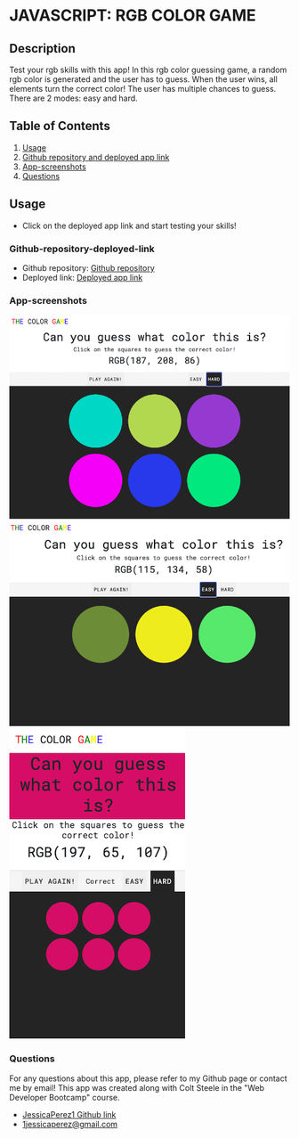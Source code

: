 # JAVASCRIPT: RGB COLOR GAME

## Description

Test your rgb skills with this app! In this rgb color guessing game, a random rgb color is generated and the user has to guess. When the user wins, all elements turn the correct color! The user has multiple chances to guess. There are 2 modes: easy and hard.

## Table of Contents

1. [Usage](#Usage)
2. [Github repository and deployed app link](#Github-repository-deployed-link)
3. [App-screenshots](#App-screenshots)
4. [Questions](#Questions)

## Usage

- Click on the deployed app link and start testing your skills!

### Github-repository-deployed-link

- Github repository:
  [Github repository](https://github.com/JessicaPerez1/RGB-Color-Game.git)
- Deployed link:
  [Deployed app link](https://jessicaperez1.github.io/RGB-Color-Game/.)

### App-screenshots

![RGB HARD MODE screenshot](assets/rgb-hard.png)
![RGB EASY MODE screenshot](assets/rgb-easy.png)
![RGB MOBILE screenshot](assets/rgb-mobile.png)

### Questions

For any questions about this app, please refer to my Github page or contact me by email!
This app was created along with Colt Steele in the "Web Developer Bootcamp" course.

- [JessicaPerez1 Github link](https://github.com/JessicaPerez1)
- 1jessicaperez@gmail.com
